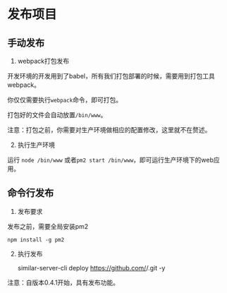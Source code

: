 # 发布项目

## 手动发布

1. webpack打包发布

开发环境的开发用到了babel，所有我们打包部署的时候，需要用到打包工具webpack。

你仅仅需要执行`webpack`命令，即可打包。

打包好的文件会自动放置`/bin/www`。

注意：打包之前，你需要对生产环境做相应的配置修改，这里就不在赘述。

2. 执行生产环境

运行 `node /bin/www` 或者`pm2 start /bin/www`，即可运行生产环境下的web应用。

## 命令行发布

1. 发布要求

发布之前，需要全局安装pm2

    npm install -g pm2

2. 执行发布

    similar-server-cli deploy https://github.com/<user-name>/<project-name>.git <deploy-name> -y

注意：自版本0.4.1开始，具有发布功能。